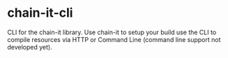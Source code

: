 # chain-it-cli

CLI for the chain-it library. Use chain-it to setup your build use the CLI to compile resources via HTTP or Command Line (command line support not developed yet).
